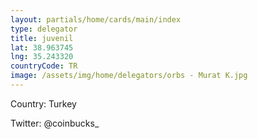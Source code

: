```yaml
---
layout: partials/home/cards/main/index
type: delegator
title: juvenil
lat: 38.963745
lng: 35.243320
countryCode: TR
image: /assets/img/home/delegators/orbs - Murat K.jpg
---
```


Country: Turkey

Twitter: @coinbucks\_
